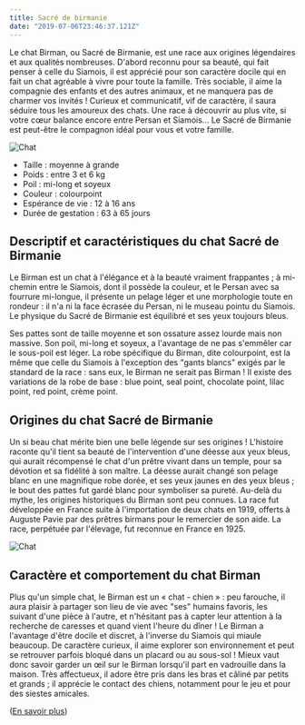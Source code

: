 ```yaml
---
title: Sacré de birmanie
date: "2019-07-06T23:46:37.121Z"
---
```

Le chat Birman, ou Sacré de Birmanie, est une race aux origines légendaires et aux qualités nombreuses. D'abord reconnu pour sa beauté, qui fait penser à celle du Siamois, il est apprécié pour son caractère docile qui en fait un chat agréable à vivre pour toute la famille. Très sociable, il aime la compagnie des enfants et des autres animaux, et ne manquera pas de charmer vos invités ! Curieux et communicatif, vif de caractère, il saura séduire tous les amoureux des chats. Une race à découvrir au plus vite, si votre cœur balance encore entre Persan et Siamois... Le Sacré de Birmanie est peut-être le compagnon idéal pour vous et votre famille. 

![Chat](https://jardinage.lemonde.fr/images/dossiers/2017-04/sacre-birmanie-154121.jpg)

- Taille : moyenne à grande
- Poids : entre 3 et 6 kg
- Poil : mi-long et soyeux
- Couleur : colourpoint
- Espérance de vie : 12 à 16 ans
- Durée de gestation : 63 à 65 jours

## Descriptif et caractéristiques du chat Sacré de Birmanie

Le Birman est un chat à l'élégance et à la beauté vraiment frappantes ; à mi-chemin entre le Siamois, dont il possède la couleur, et le Persan avec sa fourrure mi-longue, il présente un pelage léger et une morphologie toute en rondeur : il n'a ni la face écrasée du Persan, ni le museau pointu du Siamois. Le physique du Sacré de Birmanie est équilibré et ses yeux toujours bleus.


Ses pattes sont de taille moyenne et son ossature assez lourde mais non massive. Son poil, mi-long et soyeux, a l'avantage de ne pas s'emmêler car le sous-poil est léger. La robe spécifique du Birman, dite colourpoint, est la même que celle du Siamois à l'exception des "gants blancs" exigés par le standard de la race : sans eux, le Birman ne serait pas Birman ! Il existe des variations de la robe de base : blue point, seal point, chocolate point, lilac point, red point, crème point. 

## Origines du chat Sacré de Birmanie

Un si beau chat mérite bien une belle légende sur ses origines ! L'histoire raconte qu'il tient sa beauté de l'intervention d'une déesse aux yeux bleus, qui aurait récompensé le chat d'un prêtre vivant dans un temple, pour sa dévotion et sa fidélité à son maître. La déesse aurait changé son pelage blanc en une magnifique robe dorée, et ses yeux jaunes en des yeux bleus ; le bout des pattes fut gardé blanc pour symboliser sa pureté. Au-delà du mythe, les origines historiques du Birman sont peu connues. La race fut développée en France suite à l'importation de deux chats en 1919, offerts à Auguste Pavie par des prêtres birmans pour le remercier de son aide. La race, perpétuée par l'élevage, fut reconnue en France en 1925. 

![Chat](https://jardinage.lemonde.fr/images/dossiers/2017-04/sacre-birmanie-2-154134.jpg)


## Caractère et comportement du chat Birman

Plus qu'un simple chat, le Birman est un « chat - chien » : peu farouche, il aura plaisir à partager son lieu de vie avec "ses" humains favoris, les suivant d'une pièce à l'autre, et n'hésitant pas à capter leur attention à la recherche de caresses et quand vient l'heure du dîner ! Le Birman a l'avantage d'être docile et discret, à l'inverse du Siamois qui miaule beaucoup. De caractère curieux, il aime explorer son environnement et peut se retrouver parfois bloqué dans un placard ou au sous-sol ! Mieux vaut donc savoir garder un œil sur le Birman lorsqu'il part en vadrouille dans la maison. Très affectueux, il adore être pris dans les bras et câliné par petits et grands ; il apprécie le contact des chiens, notamment pour le jeu et pour des siestes amicales. 

([En savoir plus](https://jardinage.lemonde.fr/dossier-1192-sacre-birmanie-chat-birman.html))
